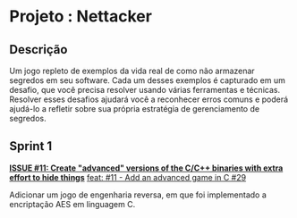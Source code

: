 # Projeto : Nettacker

## Descrição

Um jogo repleto de exemplos da vida real de como não armazenar segredos em seu software. Cada um desses exemplos é capturado em um desafio, que você precisa resolver usando várias ferramentas e técnicas. Resolver esses desafios ajudará você a reconhecer erros comuns e poderá ajudá-lo a refletir sobre sua própria estratégia de gerenciamento de segredos.

## Sprint 1


**[ISSUE #11: Create "advanced" versions of the C/C++ binaries with extra effort to hide things](https://github.com/OWASP/wrongsecrets-binaries/issues/11)**
[feat: #11 - Add an advanced game in C #29](https://github.com/OWASP/wrongsecrets-binaries/pull/29)

Adicionar um jogo de engenharia reversa, em que foi implementado a encriptação AES em linguagem C.
